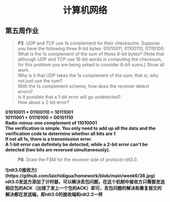 # <center> 计算机网络 </center> #
## 第五周作业 ##



>  <strong>P3</strong> .UDP and TCP use 1s complement for their checksums. Suppose you have 
the following three 8-bit bytes: 01010011, 01100110, 01110100. <br>What is the 
1s complement of the sum of these 8-bit bytes? (Note that although UDP and 
TCP use 16-bit words in computing the checksum, for this problem you are 
being asked to consider 8-bit sums.) Show all work. <br>Why is it that UDP takes 
the 1s complement of the sum; that is, why not just use the sum? <br>With the 1s 
complement scheme, how does the receiver detect errors?<br> Is it possible that a 
1-bit error will go undetected? <br>How about a 2-bit error?

<strong>
01010011 + 01100110 = 10111001<br>
10111001 + 01110100 = 00101110<br>
Radix-minus-one complement of 11010001<br>
The verification is simple. You only need to add up all the data and the verification code to determine whether all bits are 1<br>
If not all 1s, there is a transmission error.<br>
A 1-bit error can definitely be detected, while a 2-bit error can't be detected (two bits are reversed simultaneously).
</strong>

><strong>P8</strong>. Draw the FSM for the receiver side of protocol rdt3.0.

<strong>
![rdt3.0接收方](https://github.com/laichidigua/homework/blob/main/week6/38.jpg)
rdt3.0发送方添加了计时器，可以解决丢包问题，在这个机制中接收方只需要发送相应包的ACK（出错了发上一个包的ACK）即可，丢包问题的解决和重复报文的解决都在发送端，即rdt3.0的接收端和rdt2.2一样
</strong>

     

